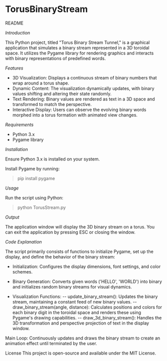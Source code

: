 # TorusBinaryStream

README 

*Introduction*

This Python project, titled "Torus Binary Stream Tunnel," is a graphical application that simulates a binary stream represented in a 3D toroidal space. It utilizes the Pygame library for rendering graphics and interacts with binary representations of predefined words.

*Features*

 - 3D Visualization: Displays a continuous stream of binary numbers that wrap around a torus shape.
 - Dynamic Content: The visualization dynamically updates, with binary values shifting and altering their state randomly.
 - Text Rendering: Binary values are rendered as text in a 3D space and transformed to match the perspective.
 - Interactive Display: Users can observe the evolving binary words morphed into a torus formation with animated view changes.

*Requirements*

 - Python 3.x
 - Pygame library

*Installation*

Ensure Python 3.x is installed on your system.

Install Pygame by running:

 > pip install pygame

*Usage*

Run the script using Python:

 > python TorusStream.py

*Output*

The application window will display the 3D binary stream on a torus. You can exit the application by pressing ESC or closing the window.

*Code Explanation*

The script primarily consists of functions to initialize Pygame, set up the display, and define the behavior of the binary stream:

 - Initialization: Configures the display dimensions, font settings, and color schemes.
 - Binary Generation: Converts given words ('HELLO', 'WORLD') into binary and initializes random binary streams for visual dynamics.

- Visualization Functions:
 -- update_binary_stream(): Updates the binary stream, maintaining a constant feed of new binary values.
 -- draw_binary_stream(angle, distance): Calculates positions and colors for each binary digit in the toroidal space and renders these using Pygame's drawing capabilities.
 -- draw_3d_binary_stream(): Handles the 3D transformation and perspective projection of text in the display window.

Main Loop: Continuously updates and draws the binary stream to create an animation effect until terminated by the user.

License
This project is open-source and available under the MIT License.
